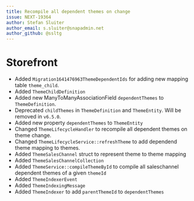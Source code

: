 ```yaml
---
title: Recompile all dependent themes on change
issue: NEXT-19364
author: Stefan Sluiter
author_email: s.sluiter@snapadmin.net
author_github: @ssltg
---
```

# Storefront
* Added `Migration1641476963ThemeDependentIds` for adding new mapping table `theme_child`.
* Added `ThemeChildDefinition`
* Added new ManyToManyAssociationField `dependentThemes` to `ThemeDefinition`.
* Deprecated `childThemes` in `ThemeDefinition` and `ThemeEntity`. Will be removed in `v6.5.0`.
* Added new property `dependentThemes` to `ThemeEntity`
* Changed `ThemeLifecycleHandler` to recompile all dependent themes on theme change.
* Changed `ThemeLifecycleService::refreshTheme` to add dependend theme mapping to themes.
* Added `ThemeSalesChannel` struct to represent theme to theme mapping
* Added `ThemeSalesChannelCollection`
* Added `ThemeService::compileThemeById` to compile all saleschannel dependent themes of a given `themeId`
* Added `ThemeIndexerEvent`
* Added `ThemeIndexingMessage`
* Added `ThemeIndexer` to add `parentThemeId` to `dependentThemes`
